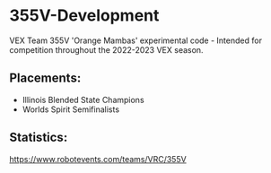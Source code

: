 # 355V-Development
VEX Team 355V 'Orange Mambas' experimental code - Intended for competition throughout the 2022-2023 VEX season.

## Placements:
- Illinois Blended State Champions
- Worlds Spirit Semifinalists

## Statistics:
https://www.robotevents.com/teams/VRC/355V
